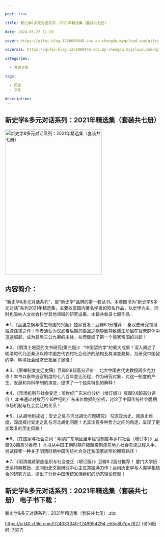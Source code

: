 ```yaml
---

post: true

title: 新史学&多元对话系列：2021年精选集（套装共七册）

date: 2024-05-27 11:29

cover: https://qifei-blog-1256009448.cos.ap-chengdu.myqcloud.com/qifei-blog/663346f10ea9cb14037d5528.jpg

coveross: https://qifei-blog-1256009448.cos.ap-chengdu.myqcloud.com/qifei-blog/663346f10ea9cb14037d5528.jpg

categories:

  - 套装合集

tags:

  - 历史
  - 文化

description:
---
```


##  新史学&amp;多元对话系列：2021年精选集（套装共七册）

<img alt="新史学&amp;多元对话系列：2021年精选集（套装共七册） " class="aligncenter loading" data-was-processed="true" decoding="async" fetchpriority="high" height="471" src="https://qifei-blog-1256009448.cos.ap-chengdu.myqcloud.com/qifei-blog/663346f10ea9cb14037d5528.jpg " style="cursor: zoom-in;" width="314"/>

## 内容简介：

“新史学&amp;多元对话系列”，是“新史学”品牌的第一套丛书。本套图书为“新史学&amp;多元对话”系列2021年精选集，主要收录国内著名学者的知名作品，以史学为主，同时也吸纳人文社会科学其他领域的研究成果。本辑共收录七部作品：<br/>

★1、《巫蛊之祸与儒生帝国的兴起》独家首发！豆瓣8.1分推荐！ 秦汉史研究领域独辟蹊径之作！作者通认为汉武帝后期的巫蛊之祸导致导致儒生阶层在官僚群体中迅速崛起，成为其后三公九卿的主体，从而促成了第一个儒家帝国的兴起！<br/>

★2、《明清土地契约文书研究(第三版)》 “中国契约学”的重大成果！深入阐述了明清时代乃至秦汉以降中国古代农村社会经济的结构及其演变趋势，为研究中国契约学、明清社会经济史拓展了途径！<br/>

★3、《察举制度变迁史稿》豆瓣9.8超高分评价！ 北大中国古代史教授阎步克力作！本书以察举选官制度的七八百年变迁历程，作为研究对象，对这一制度的产生、发展和向科举制的演变，提供了一个独具特色的解释！<br/>

★4、《市场机制与社会变迁 : 18世纪广东米价分析（增订版）》豆瓣9.6超高分评价！ 本书通过对数万个18世纪的广东米价数据的分析，讨论了中国传统社会晚期市场机制与社会变迁的关系！<br/>

★5、《从胡地到戎墟：安史之乱与河北胡化问题研究》 勾连政治史、民族史维度，深度探讨安史之乱与河北胡化问题！尤其注意多种势力之间的角逐，呈现了更加繁复的历史风貌！<br/>

★6、《在国家与社会之间：明清广东地区里甲赋役制度与乡村社会（增订本）》豆瓣9.8超高分推荐！ 本书从中国王朝时期户籍赋役制度在地方社会实施过程入手，尝试探索一种关于明清时期中国传统社会变迁和国家转型的解释路径！<br/>

★7、《明清福建家族组织与社会变迁（增订版）》豆瓣9.2高分推荐！ 厦门大学历史系特聘教授、民间历史文献研究中心主任郑振满力作！运用历史学与人类学相结合的研究方法，提出了分析中国传统家族组织的动态理论模型！

## 新史学&amp;多元对话系列：2021年精选集（套装共七册） 电子书下载：
新史学&多元对话系列：2021年精选集（套装共七册）.zip: 

https://url40.ctfile.com/f/24033340-1249954294-e55c8b?p=7827 (访问密码: 7827)
